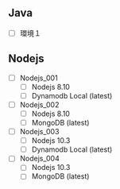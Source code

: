 ## Java
- [ ] 環境１

## Nodejs
- [ ] Nodejs_001
  - [ ] Nodejs 8.10
  - [ ] Dynamodb Local (latest)
- [ ] Nodejs_002
  - [ ] Nodejs 8.10
  - [ ] MongoDB (latest)
- [ ] Nodejs_003
  - [ ] Nodejs 10.3
  - [ ] Dynamodb Local (latest)
- [ ] Nodejs_004
  - [ ] Nodejs 10.3
  - [ ] MongoDB (latest)
